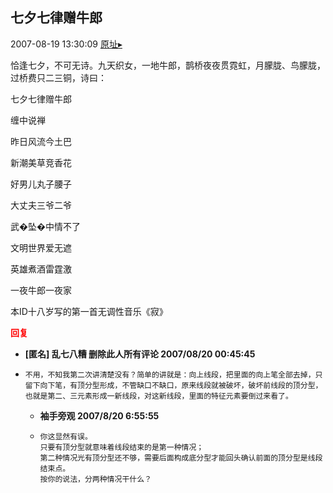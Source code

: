 ## 七夕七律赠牛郎
2007-08-19 13:30:09
[原址▸](http://www.fxgan.com/chan_time/2007_07_12/675.htm)



 


 恰逢七夕，不可无诗。九天织女，一地牛郎，鹊桥夜夜贯霓虹，月朦胧、鸟朦胧，过桥费只二三铜，诗曰：


 


 七夕七律赠牛郎


 


 缠中说禅


 


 昨日风流今土巴


 新潮美草竞香花


 好男儿丸子腰子


 大丈夫三爷二爷


 武&#xfffd;坠&#xfffd;中情不了


 文明世界爱无遮


 英雄煮酒雷霆激


 一夜牛郎一夜家


 


 


 


 本ID十八岁写的第一首无调性音乐《寂》





<font color='red'>**回复**</font>


- **[匿名] 乱七八糟 删除此人所有评论  2007/08/20 00:45:45**
- ```
  不用，不知我第二次讲清楚没有？简单的讲就是：向上线段，把里面的向上笔全部去掉，只留下向下笔，有顶分型形成，不管缺口不缺口，原来线段就被破坏，破坏前线段的顶分型，也就是第二、三元素形成一新线段，对这新线段，里面的特征元素要倒过来看了。
  ```
   - **袖手旁观 2007/8/20 6:55:55**
   - ```
     你这显然有误。
     只要有顶分型就意味着线段结束的是第一种情况；
     第二种情况光有顶分型还不够，需要后面构成底分型才能回头确认前面的顶分型是线段结束点。
     按你的说法，分两种情况干什么？
     ```
